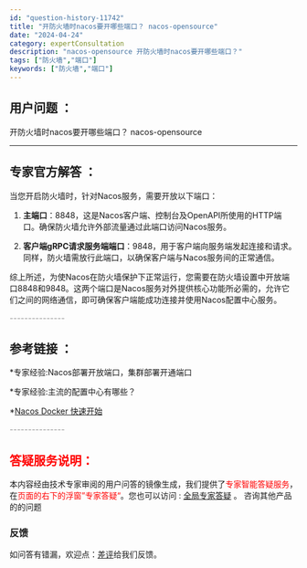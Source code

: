 ```yaml
---
id: "question-history-11742"
title: "开防火墙时nacos要开哪些端口？ nacos-opensource"
date: "2024-04-24"
category: expertConsultation
description: "nacos-opensource 开防火墙时nacos要开哪些端口？"
tags: ["防火墙","端口"]
keywords: ["防火墙","端口"]
---
```


## 用户问题 ： 
 开防火墙时nacos要开哪些端口？
 nacos-opensource 

---------------
## 专家官方解答 ：

当您开启防火墙时，针对Nacos服务，需要开放以下端口：

1. **主端口**：8848，这是Nacos客户端、控制台及OpenAPI所使用的HTTP端口。确保防火墙允许外部流量通过此端口访问Nacos服务。

2. **客户端gRPC请求服务端端口**：9848，用于客户端向服务端发起连接和请求。同样，防火墙需放行此端口，以确保客户端与Nacos服务间的正常通信。

综上所述，为使Nacos在防火墙保护下正常运行，您需要在防火墙设置中开放端口8848和9848。这两个端口是Nacos服务对外提供核心功能所必需的，允许它们之间的网络通信，即可确保客户端能成功连接并使用Nacos配置中心服务。


<font color="#949494">---------------</font> 


## 参考链接 ：

*专家经验:Nacos部署开放端口，集群部署开通端口 
 
 *专家经验:主流的配置中心有哪些？ 
 
 *[Nacos Docker 快速开始](https://nacos.io/docs/latest/quickstart/quick-start-docker)


 <font color="#949494">---------------</font> 
 


## <font color="#FF0000">答疑服务说明：</font> 

本内容经由技术专家审阅的用户问答的镜像生成，我们提供了<font color="#FF0000">专家智能答疑服务</font>，在<font color="#FF0000">页面的右下的浮窗”专家答疑“</font>。您也可以访问 : [全局专家答疑](https://opensource.alibaba.com/chatBot) 。 咨询其他产品的的问题

### 反馈
如问答有错漏，欢迎点：[差评](https://ai.nacos.io/user/feedbackByEnhancerGradePOJOID?enhancerGradePOJOId=11750)给我们反馈。
